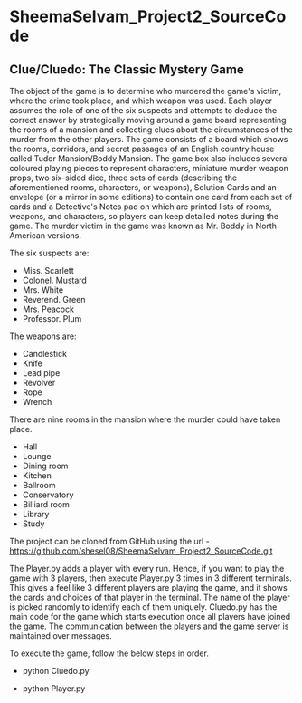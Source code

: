 # SheemaSelvam_Project2_SourceCode

## Clue/Cluedo: The Classic Mystery Game
The object of the game is to determine who murdered the game's victim, where the crime took place, and which weapon was used.
Each player assumes the role of one of the six suspects and attempts to deduce the correct answer by strategically moving around a game board representing the rooms of a mansion and collecting clues about the circumstances of the murder from the other players.
The game consists of a board which shows the rooms, corridors, and secret passages of an English country house called Tudor Mansion/Boddy Mansion.
The game box also includes several coloured playing pieces to represent characters, miniature murder weapon props, two six-sided dice, three sets of cards (describing the aforementioned rooms, characters, or weapons), Solution Cards and an envelope (or a mirror in some editions) to contain one card from each set of cards and a Detective's Notes pad on which are printed lists of rooms, weapons, and characters, so players can keep detailed notes during the game.
The murder victim in the game was known as Mr. Boddy in North American versions.

The six suspects are:
* Miss. Scarlett
* Colonel. Mustard
* Mrs. White
* Reverend. Green
* Mrs. Peacock
* Professor. Plum

The weapons are:
* Candlestick
* Knife
* Lead pipe
* Revolver
* Rope
* Wrench

There are nine rooms in the mansion where the murder could have taken place. 
* Hall
* Lounge
* Dining room
* Kitchen
* Ballroom
* Conservatory
* Billiard room
* Library
* Study

The project can be cloned from GitHub using the url - https://github.com/shesel08/SheemaSelvam_Project2_SourceCode.git

The Player.py adds a player with every run. Hence, if you want to play the game with 3 players, then execute Player.py 3 times in 3 different terminals.
This gives a feel like 3 different players are playing the game, and it shows the cards and choices of that player in the terminal. 
The name of the player is picked randomly to identify each of them uniquely. 
Cluedo.py has the main code for the game which starts execution once all players have joined the game. 
The communication between the players and the game server is maintained over messages.

To execute the game, follow the below steps in order.

* python Cluedo.py

* python Player.py


